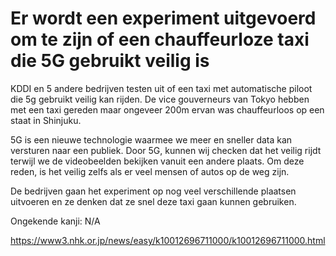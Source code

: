 # Er wordt een experiment uitgevoerd om te zijn of een chauffeurloze taxi die 5G gebruikt veilig is

KDDI en 5 andere bedrijven testen uit of een taxi met automatische piloot die 5g gebruikt veilig kan rijden.
De vice gouverneurs van Tokyo hebben met een taxi gereden maar ongeveer 200m ervan was chauffeurloos op een staat in Shinjuku.

5G is een nieuwe technologie waarmee we meer en sneller data kan versturen naar een publiek. Door 5G, kunnen wij checken dat het veilig rijdt terwijl we de videobeelden bekijken vanuit een andere plaats. Om deze reden, is het veilig zelfs als er veel mensen of autos op de weg zijn.

De bedrijven gaan het experiment op nog veel verschillende plaatsen uitvoeren en ze denken dat ze snel deze taxi gaan kunnen gebruiken.

Ongekende kanji: N/A

<https://www3.nhk.or.jp/news/easy/k10012696711000/k10012696711000.html>

